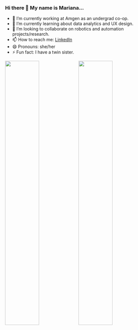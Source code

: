 ### Hi there 👋 My name is Mariana...
- 🔭 I’m currently working at Amgen as an undergrad co-op.
- 🌱 I’m currently learning about data analytics and UX design.
- 👯 I’m looking to collaborate on robotics and automation projects/research.
- 📫 How to reach me: [LinkedIn](https://www.linkedin.com/in/mariana-perez-mendez/)
- 😄 Pronouns: she/her
- ⚡ Fun fact: I have a twin sister.

<img align="left" width="47%" src="https://github-readme-stats.vercel.app/api?username=MariPM2&show_icons=true&theme=radical"/>

<img align="left" width="47%" src="https://github-readme-stats.vercel.app/api/top-langs/?username=MariPM2&layout=compact"/>


<!--
**MariPM2/MariPM2** is a ✨ _special_ ✨ repository because its `README.md` (this file) appears on your GitHub profile.

Here are some ideas to get you started:

- 🔭 I’m currently working on ...
- 🌱 I’m currently learning about ...
- 👯 I’m looking to collaborate on ...
- 🤔 I’m looking for help with ...
- 💬 Ask me about ...
- 📫 How to reach me: ...
- 😄 Pronouns: ...
- ⚡ Fun fact: ...
-->
